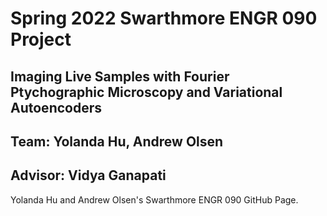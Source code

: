 # Spring 2022 Swarthmore ENGR 090 Project
## Imaging Live Samples with Fourier Ptychographic Microscopy and Variational Autoencoders 
## Team: Yolanda Hu, Andrew Olsen
## Advisor: Vidya Ganapati 

Yolanda Hu and Andrew Olsen's Swarthmore ENGR 090 GitHub Page. 
